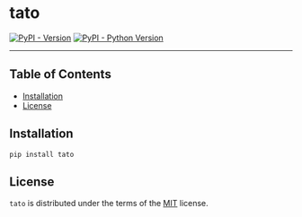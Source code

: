 # tato

[![PyPI - Version](https://img.shields.io/pypi/v/tato.svg)](https://pypi.org/project/tato)
[![PyPI - Python Version](https://img.shields.io/pypi/pyversions/tato.svg)](https://pypi.org/project/tato)

-----

## Table of Contents

- [Installation](#installation)
- [License](#license)

## Installation

```console
pip install tato
```

## License

`tato` is distributed under the terms of the [MIT](https://spdx.org/licenses/MIT.html) license.
